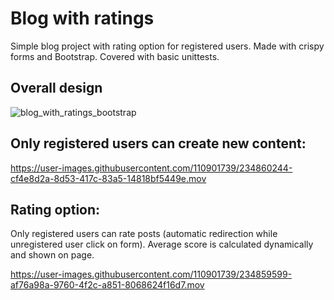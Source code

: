 # Blog with ratings
Simple blog project with rating option for registered users. Made with crispy forms and Bootstrap. Covered with basic unittests.

## Overall design


![blog_with_ratings_bootstrap](https://user-images.githubusercontent.com/110901739/234271367-5626a02e-f526-4126-a854-0018ab1925c1.png)

## Only registered users can create new content:

https://user-images.githubusercontent.com/110901739/234860244-cf4e8d2a-8d53-417c-83a5-14818bf5449e.mov


## Rating option:
Only registered users can rate posts (automatic redirection while unregistered user click on form). Average score is calculated dynamically and shown on page.

https://user-images.githubusercontent.com/110901739/234859599-af76a98a-9760-4f2c-a851-8068624f16d7.mov



